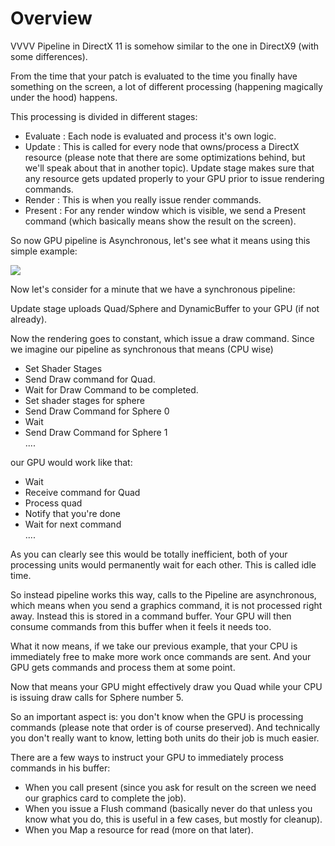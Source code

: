 #  Overview

VVVV Pipeline in DirectX 11 is somehow similar to the one in DirectX9 (with some differences).  

From the time that your patch is evaluated to the time you finally have something on the screen, a lot of different processing (happening magically under the hood) happens.  

This processing is divided in different stages:  
* Evaluate : Each node is evaluated and process it's own logic.  
* Update : This is called for every node that owns/process a DirectX resource (please note that there are some optimizations behind, but we'll speak about that in another topic). Update stage makes sure that any resource gets updated properly to your GPU prior to issue rendering commands.  
* Render : This is when you really issue render commands.  
* Present : For any render window which is visible, we send a Present command (which basically means show the result on the screen).  

So now GPU pipeline is Asynchronous, let's see what it means using this simple example:  

![](~/img/01_Sync_Pipeline_2013.10.18-13.39.46.png "")   

Now let's consider for a minute that we have a synchronous pipeline:  

Update stage uploads Quad/Sphere and DynamicBuffer to your GPU (if not already).  

Now the rendering goes to constant, which issue a draw command. Since we imagine our pipeline as synchronous that means (CPU wise)  
- Set Shader Stages  
- Send Draw command for Quad.  
- Wait for Draw Command to be completed.  
- Set shader stages for sphere  
- Send Draw Command for Sphere 0  
- Wait   
- Send Draw Command for Sphere 1  
....  

our GPU would work like that:  
- Wait  
- Receive command for Quad  
- Process quad  
- Notify that you're done  
- Wait for next command  
....  

As you can clearly see this would be totally inefficient, both of your processing units would permanently wait for each other. This is called idle time.  

So instead pipeline works this way, calls to the Pipeline are asynchronous, which means when you send a graphics command, it is not processed right away. Instead this is stored in a command buffer. Your GPU will then consume commands from this buffer when it feels it needs too.  

What it now means, if we take our previous example, that your CPU is immediately free to make more work once commands are sent. And your GPU gets commands and process them at some point.  

Now that means your GPU might effectively draw you Quad while your CPU is issuing draw calls for Sphere number 5.  

So an important aspect is: you don't know when the GPU is processing commands (please note that order is of course preserved). And technically you don't really want to know, letting both units do their job is much easier.  

There are a few ways to instruct your GPU to immediately process commands in his buffer:  
* When you call present (since you ask for result on the screen we need our graphics card to complete the job).  
* When you issue a Flush command (basically never do that unless you know what you do, this is useful in a few cases, but mostly for cleanup).  
* When you Map a resource for read (more on that later).  

